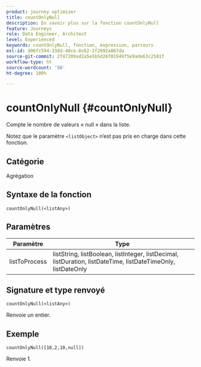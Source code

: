 ```yaml
---
product: journey optimizer
title: countOnlyNull
description: En savoir plus sur la fonction countOnlyNull
feature: Journeys
role: Data Engineer, Architect
level: Experienced
keywords: countOnlyNull, fonction, expression, parcours
exl-id: d06fc594-33dd-48ce-8c62-2f2892a867da
source-git-commit: 2f47209ad2a5e5b5d26f01949f5e9ade63c2581f
workflow-type: ht
source-wordcount: '56'
ht-degree: 100%

---
```


# countOnlyNull {#countOnlyNull}

Compte le nombre de valeurs « null » dans la liste.

Notez que le paramètre `<listObject>` n’est pas pris en charge dans cette fonction.

## Catégorie

Agrégation

## Syntaxe de la fonction

`countOnlyNull(<listAny>)`

## Paramètres

| Paramètre | Type |
|-----------|------------------|
| listToProcess | listString, listBoolean, listInteger, listDecimal, listDuration, listDateTime, listDateTimeOnly, listDateOnly |

## Signature et type renvoyé

`countOnlyNull(<listAny>)`

Renvoie un entier.

## Exemple

`countOnlyNull([10,2,10,null])`

Renvoie 1.
